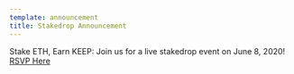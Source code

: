 ```yaml
---
template: announcement
title: Stakedrop Announcement
---
```

Stake ETH, Earn KEEP: Join us for a live stakedrop event on June 8, 2020! <a href="https://www.crowdcast.io/e/keep-stakedrop---live" target="_blank" rel="noopener noreferrer">RSVP Here</a>
